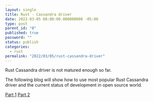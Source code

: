 ```yaml
---
layout: single
title: Rust - Cassandra driver
date: 2022-03-05 08:00:00.000000000 -05:00
type: post
parent_id: "0"
published: true
password: ""
status: publish
categories:
  - rust
permalink: "2022/03/05/rust-cassandra-driver"
---
```


Rust Cassandra driver is not matured enough so far.

The following blog will show how to use most popular Rust Cassandra driver and the current status of development in open source world.

[Part 1](https://www.datastax.com/blog/2021/03/developing-high-performance-apache-cassandra-applications-rust-part-1)
[Part 2](https://medium.com/building-the-open-data-stack/developing-high-performance-cassandra-applications-in-rust-part-2-10448858f29)
